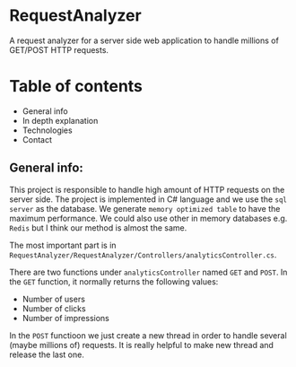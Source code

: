 # RequestAnalyzer
A request analyzer for a server side web application to handle millions of GET/POST HTTP requests.

# Table of contents
- General info
- In depth explanation
- Technologies
- Contact

## General info:

This project is responsible to handle high amount of HTTP requests on the server side.
The project is implemented in C# language and we use the `sql server` as the database. We generate `memory optimized table` to have the maximum performance.
We could also use other in memory databases e.g. `Redis` but I think our method is almost the same.

The most important part is in `RequestAnalyzer/RequestAnalyzer/Controllers/analyticsController.cs`.

There are two functions under `analyticsController` named `GET` and `POST`. 
In the `GET` function, it normally returns the following values:

- Number of users
- Number of clicks
- Number of impressions

In the `POST` functioon we just create a new thread in order to handle several (maybe millions of) requests. It is really helpful to make new thread and release the last one.

